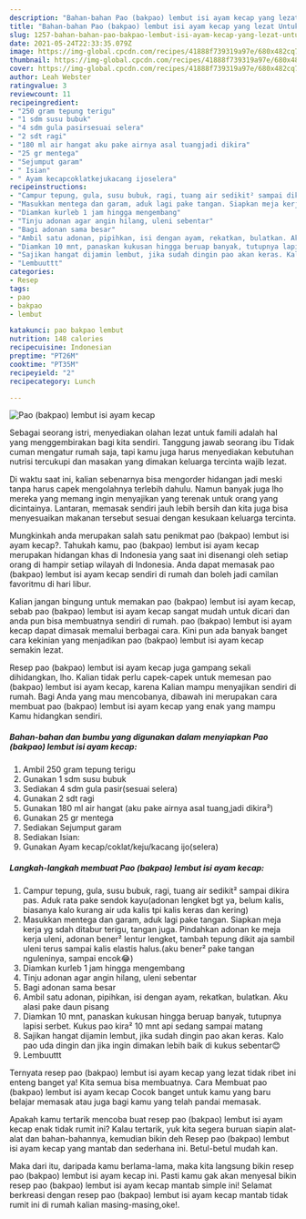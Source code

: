 ```yaml
---
description: "Bahan-bahan Pao (bakpao) lembut isi ayam kecap yang lezat Untuk Jualan"
title: "Bahan-bahan Pao (bakpao) lembut isi ayam kecap yang lezat Untuk Jualan"
slug: 1257-bahan-bahan-pao-bakpao-lembut-isi-ayam-kecap-yang-lezat-untuk-jualan
date: 2021-05-24T22:33:35.079Z
image: https://img-global.cpcdn.com/recipes/41888f739319a97e/680x482cq70/pao-bakpao-lembut-isi-ayam-kecap-foto-resep-utama.jpg
thumbnail: https://img-global.cpcdn.com/recipes/41888f739319a97e/680x482cq70/pao-bakpao-lembut-isi-ayam-kecap-foto-resep-utama.jpg
cover: https://img-global.cpcdn.com/recipes/41888f739319a97e/680x482cq70/pao-bakpao-lembut-isi-ayam-kecap-foto-resep-utama.jpg
author: Leah Webster
ratingvalue: 3
reviewcount: 11
recipeingredient:
- "250 gram tepung terigu"
- "1 sdm susu bubuk"
- "4 sdm gula pasirsesuai selera"
- "2 sdt ragi"
- "180 ml air hangat aku pake airnya asal tuangjadi dikira"
- "25 gr mentega"
- "Sejumput garam"
- " Isian"
- " Ayam kecapcoklatkejukacang ijoselera"
recipeinstructions:
- "Campur tepung, gula, susu bubuk, ragi, tuang air sedikit² sampai dikira pas. Aduk rata pake sendok kayu(adonan lengket bgt ya, belum kalis, biasanya kalo kurang air uda kalis tpi kalis keras dan kering)"
- "Masukkan mentega dan garam, aduk lagi pake tangan. Siapkan meja kerja yg sdah ditabur terigu, tangan juga. Pindahkan adonan ke meja kerja uleni, adonan bener² lentur lengket, tambah tepung dikit aja sambil uleni terus sampai kalis elastis halus.(aku bener² pake tangan nguleninya, sampai encok😂)"
- "Diamkan kurleb 1 jam hingga mengembang"
- "Tinju adonan agar angin hilang, uleni sebentar"
- "Bagi adonan sama besar"
- "Ambil satu adonan, pipihkan, isi dengan ayam, rekatkan, bulatkan. Aku alasi pake daun pisang"
- "Diamkan 10 mnt, panaskan kukusan hingga beruap banyak, tutupnya lapisi serbet. Kukus pao kira² 10 mnt api sedang sampai matang"
- "Sajikan hangat dijamin lembut, jika sudah dingin pao akan keras. Kalo pao uda dingin dan jika ingin dimakan lebih baik di kukus sebentar😊"
- "Lembuuttt"
categories:
- Resep
tags:
- pao
- bakpao
- lembut

katakunci: pao bakpao lembut 
nutrition: 148 calories
recipecuisine: Indonesian
preptime: "PT26M"
cooktime: "PT35M"
recipeyield: "2"
recipecategory: Lunch

---
```



![Pao (bakpao) lembut isi ayam kecap](https://img-global.cpcdn.com/recipes/41888f739319a97e/680x482cq70/pao-bakpao-lembut-isi-ayam-kecap-foto-resep-utama.jpg)

Sebagai seorang istri, menyediakan olahan lezat untuk famili adalah hal yang menggembirakan bagi kita sendiri. Tanggung jawab seorang ibu Tidak cuman mengatur rumah saja, tapi kamu juga harus menyediakan kebutuhan nutrisi tercukupi dan masakan yang dimakan keluarga tercinta wajib lezat.

Di waktu  saat ini, kalian sebenarnya bisa mengorder hidangan jadi meski tanpa harus capek mengolahnya terlebih dahulu. Namun banyak juga lho mereka yang memang ingin menyajikan yang terenak untuk orang yang dicintainya. Lantaran, memasak sendiri jauh lebih bersih dan kita juga bisa menyesuaikan makanan tersebut sesuai dengan kesukaan keluarga tercinta. 



Mungkinkah anda merupakan salah satu penikmat pao (bakpao) lembut isi ayam kecap?. Tahukah kamu, pao (bakpao) lembut isi ayam kecap merupakan hidangan khas di Indonesia yang saat ini disenangi oleh setiap orang di hampir setiap wilayah di Indonesia. Anda dapat memasak pao (bakpao) lembut isi ayam kecap sendiri di rumah dan boleh jadi camilan favoritmu di hari libur.

Kalian jangan bingung untuk memakan pao (bakpao) lembut isi ayam kecap, sebab pao (bakpao) lembut isi ayam kecap sangat mudah untuk dicari dan anda pun bisa membuatnya sendiri di rumah. pao (bakpao) lembut isi ayam kecap dapat dimasak memalui berbagai cara. Kini pun ada banyak banget cara kekinian yang menjadikan pao (bakpao) lembut isi ayam kecap semakin lezat.

Resep pao (bakpao) lembut isi ayam kecap juga gampang sekali dihidangkan, lho. Kalian tidak perlu capek-capek untuk memesan pao (bakpao) lembut isi ayam kecap, karena Kalian mampu menyajikan sendiri di rumah. Bagi Anda yang mau mencobanya, dibawah ini merupakan cara membuat pao (bakpao) lembut isi ayam kecap yang enak yang mampu Kamu hidangkan sendiri.

<!--inarticleads1-->

##### Bahan-bahan dan bumbu yang digunakan dalam menyiapkan Pao (bakpao) lembut isi ayam kecap:

1. Ambil 250 gram tepung terigu
1. Gunakan 1 sdm susu bubuk
1. Sediakan 4 sdm gula pasir(sesuai selera)
1. Gunakan 2 sdt ragi
1. Gunakan 180 ml air hangat (aku pake airnya asal tuang,jadi dikira²)
1. Gunakan 25 gr mentega
1. Sediakan Sejumput garam
1. Sediakan  Isian:
1. Gunakan  Ayam kecap/coklat/keju/kacang ijo(selera)




<!--inarticleads2-->

##### Langkah-langkah membuat Pao (bakpao) lembut isi ayam kecap:

1. Campur tepung, gula, susu bubuk, ragi, tuang air sedikit² sampai dikira pas. Aduk rata pake sendok kayu(adonan lengket bgt ya, belum kalis, biasanya kalo kurang air uda kalis tpi kalis keras dan kering)
1. Masukkan mentega dan garam, aduk lagi pake tangan. Siapkan meja kerja yg sdah ditabur terigu, tangan juga. Pindahkan adonan ke meja kerja uleni, adonan bener² lentur lengket, tambah tepung dikit aja sambil uleni terus sampai kalis elastis halus.(aku bener² pake tangan nguleninya, sampai encok😂)
1. Diamkan kurleb 1 jam hingga mengembang
1. Tinju adonan agar angin hilang, uleni sebentar
1. Bagi adonan sama besar
1. Ambil satu adonan, pipihkan, isi dengan ayam, rekatkan, bulatkan. Aku alasi pake daun pisang
1. Diamkan 10 mnt, panaskan kukusan hingga beruap banyak, tutupnya lapisi serbet. Kukus pao kira² 10 mnt api sedang sampai matang
1. Sajikan hangat dijamin lembut, jika sudah dingin pao akan keras. Kalo pao uda dingin dan jika ingin dimakan lebih baik di kukus sebentar😊
1. Lembuuttt




Ternyata resep pao (bakpao) lembut isi ayam kecap yang lezat tidak ribet ini enteng banget ya! Kita semua bisa membuatnya. Cara Membuat pao (bakpao) lembut isi ayam kecap Cocok banget untuk kamu yang baru belajar memasak atau juga bagi kamu yang telah pandai memasak.

Apakah kamu tertarik mencoba buat resep pao (bakpao) lembut isi ayam kecap enak tidak rumit ini? Kalau tertarik, yuk kita segera buruan siapin alat-alat dan bahan-bahannya, kemudian bikin deh Resep pao (bakpao) lembut isi ayam kecap yang mantab dan sederhana ini. Betul-betul mudah kan. 

Maka dari itu, daripada kamu berlama-lama, maka kita langsung bikin resep pao (bakpao) lembut isi ayam kecap ini. Pasti kamu gak akan menyesal bikin resep pao (bakpao) lembut isi ayam kecap mantab simple ini! Selamat berkreasi dengan resep pao (bakpao) lembut isi ayam kecap mantab tidak rumit ini di rumah kalian masing-masing,oke!.

